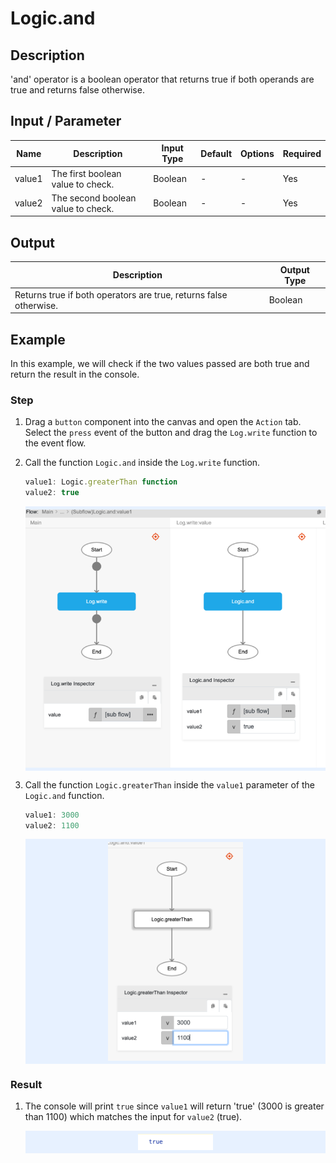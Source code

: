 # Logic.and

## Description

'and' operator is a boolean operator that returns true if both operands are true and returns false otherwise. 

## Input / Parameter

| Name | Description | Input Type | Default | Options | Required |
| ------ | ------ | ------ | ------ | ------ | ------ |
| value1 | The first boolean value to check. | Boolean | - | - | Yes |
| value2 | The second boolean value to check. | Boolean | - | - | Yes |

## Output

| Description | Output Type |
| ------ | ------ |
| Returns true if both operators are true, returns false otherwise. | Boolean |

## Example

In this example, we will check if the two values passed are both true and return the result in the console.
</br>

### Step

1. Drag a `button` component into the canvas and open the `Action` tab. Select the `press` event of the button and drag the `Log.write` function to the event flow.

2. Call the function `Logic.and` inside the `Log.write` function.
    
    ```js
    value1: Logic.greaterThan function
    value2: true
    ```
    <div style="display:flex; align-items:center; justify-content:center; background-color: #E7F1FF;">
        <img src="./and-step-1.png"
        style="width: 100%; padding: 5px;"/>
    </div>

3. Call the function `Logic.greaterThan` inside the `value1` parameter of the `Logic.and` function.

    ```js
    value1: 3000
    value2: 1100
    ```
    <div style="display:flex; align-items:center; justify-content:center; background-color: #E7F1FF;">
        <img src="./and-step-2.png" 
        style="width: 45%; padding: 5px;">
    </div>

### Result

1. The console will print `true` since `value1` will return 'true' (3000 is greater than 1100) which matches the input for `value2` (true).

    <div style="display:flex; align-items:center; justify-content:center; background-color: #E7F1FF;">
        <img src="./and-result-1.png" 
        style="width: 25%; padding: 5px;"/>
    </div>

